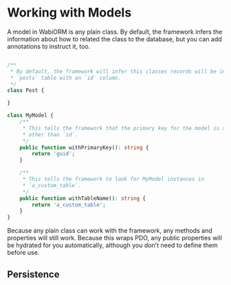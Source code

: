 # Working with Models

A model in WabiORM is any plain class. By default, the framework infers the
information about how to related the class to the database, but you can add
annotations to instruct it, too.

```php

/**
 * By default, the framework will infer this classes records will be in a
 * `posts` table with an `id` column.
 */ 
class Post {

}

class MyModel {
    /**
     * This tells the framework that the primary key for the model is something
     * other than `id`.
     */
    public function withPrimaryKey(): string {
        return 'guid';
    }

    /**
     * This tells the framework to look for MyModel instances in
     * `a_custom_table`.
     */
    public function withTableName(): string {
        return 'a_custom_table';
    }
}
```

Because any plain class can work with the framework, any methods and properties
will still work. Because this wraps PDO, any public properties will be
hydrated for you automatically, although you don't need to define them before
use.

## Persistence


